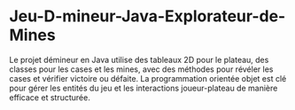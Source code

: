 # Jeu-D-mineur-Java-Explorateur-de-Mines
Le projet démineur en Java utilise des tableaux 2D pour le plateau, des classes pour les cases et les mines, avec des méthodes pour révéler les cases et vérifier victoire ou défaite. La programmation orientée objet est clé pour gérer les entités du jeu et les interactions joueur-plateau de manière efficace et structurée.
